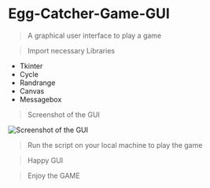 # Egg-Catcher-Game-GUI

> A graphical user interface to play a game 

> Import necessary Libraries
* Tkinter
* Cycle
* Randrange
* Canvas
* Messagebox

> Screenshot of the GUI

![Screenshot of  the GUI](https://user-images.githubusercontent.com/30586187/86527314-79368780-bebb-11ea-9fa2-229798399eda.PNG)

> Run the script on your local machine to play the game

> Happy GUI

> Enjoy the GAME
